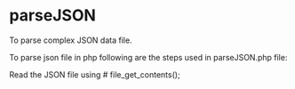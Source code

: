 # parseJSON
To parse complex JSON data file.

To parse json file in php following are the steps used in parseJSON.php file:

Read the JSON file using # file_get_contents();
